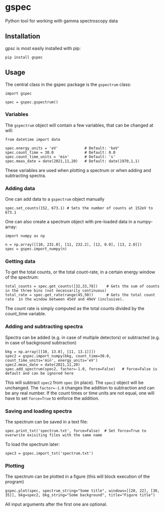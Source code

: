 # gspec
Python tool for working with gamma spectroscopy data

## Installation
gpsc is most easily installed with pip:
```text
pip install gspec
```

## Usage
The central class in the gspec package is the `gspectrum` class:

```text
import gspec

spec = gspec.gspectrum()
```

### Variables
The `gspectrum` object will contain a few variables, that can be changed at will:

```text
from datetime import date

spec.energy_units = 'eV'            # Default: 'keV'
spec.count_time = 30.0              # Default: 0.0
spec.count_time_units = 'min'       # Default: 's'
spec.meas_date = date(2021,11,20)   # Default: date(1970,1,1)
```
These variables are used when plotting a spectrum or when adding and subtracting spectra.

### Adding data
One can add data to a `gspectrum` object manually
```text
spec.set_counts(152, 673.1) # Sets the number of counts at 152eV to 673.1
```
One can also create a spectrum object with pre-loaded data in a numpy-array:
```text
import numpy as np

n = np.array([[10, 231.0], [11, 232.2], [12, 0.0], [13, 2.0]])
spec = gspec.import_numpy(n)
```

### Getting data
To get the total counts, or the total count-rate, in a certain energy window of the spectrum:
```text
total_counts = spec.get_counts([32,33,78])    # Gets the sum of counts in the three bins (not necessarily continuous)
total_rate = spec.get_rate(range(45,50))      # Gets the total count rate  in the window between 45eV and 49eV (inclusive).
```
The count rate is simply computed as the total counts divided by the count_time variable.

### Adding and subtracting spectra
Spectra can be added (e.g. in case of multiple detectors) or subtracted (e.g. in case of background subtraction)
```text
bkg = np.array([[10, 13.0], [11, 13.1]]])
spec2 = gspec.import_numpy(bkg, count_time=30.0, count_time_units='min', energy_units='eV')
spec2.meas_date = date(2021,11,20) 
spec.add_spectrum(spec2, factor=-1.0, force=False)   # force=False is default and can be ignored here
```
This will subtract `spec2` from `spec` (in place). The `spec2` object will be unchanged. The `factor=-1.0` changes the addition to subtraction and can be any real number.
If the count times or time units are not equal, one will have to set `force=True` to enforce the addition.

### Saving and loading spectra
The spectrum can be saved in a text file:
```text
spec.print_txt('spectrum.txt', force=False)  # Set force=True to overwrite exisiting files with the same name
```

To load the spectrum later:
```text
spec3 = gspec.import_txt('spectrum.txt')
```

### Plotting
The spectrum can be plotted in a figure (this will block execution of the program)
```text
gspec.plot(spec, spectrum_string="Some title", windows=[[20, 22], [30, 35]], bkg=spec2, bkg_string="Some background", title="Figure title")
```
All input arguments after the first one are optional.
